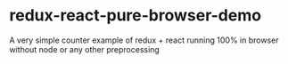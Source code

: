 # redux-react-pure-browser-demo
A very simple counter example of redux + react running 100% in browser without node or any other preprocessing
